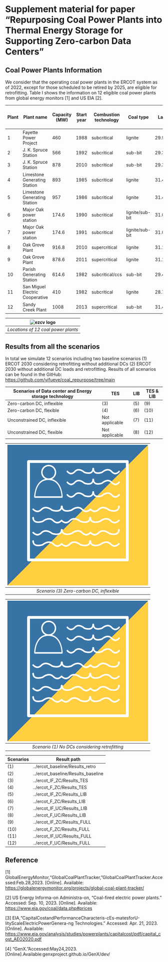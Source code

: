 # Supplement material for paper “Repurposing Coal Power Plants into Thermal Energy Storage for Supporting Zero-carbon Data Centers”



## Coal Power Plants Information 
We consider that the operating coal power plants in the ERCOT system as of 2022, except for those scheduled to be retired by 2025, are eligible for retrofitting. Table I shows the information on 12 eligible coal power plants from global energy monitors [1] and US EIA [2]. 

|Plant|	Plant name|	Capacity (MW)|	Start year|	Combustion technology|	Coal type|	Lat|	Lon|	Heat rate (Btu/kWh)|	Emission factor (kg CO2 /TJ)|
| -- | -- | -- | -- | -- | -- | -- | -- | -- | -- |
|1	| Fayette Power Project|	460|	1988|	subcritical|	lignite|	29.92|	-96.75|	10,878|	101,000|
|2	|J. K. Spruce Station|	566|	1992|	subcritical|	sub-bit|	29.31|	-98.32|	10,878|	96,100|
|3	|J. K. Spruce Station|	878|	2010|	subcritical|	sub-bit|	29.31|	-98.32|	9,572|	96,100|
|4	|Limestone Generating Station|	893|	1985|	subcritical|	lignite|	31.42|	-96.25|	10,878|	101,000|
|5	|Limestone Generating Station|	957|	1986|	subcritical|	lignite|	31.42|	-96.25|	10,878|	101,000|
|6	|Major Oak power station|	174.6|	1990|	subcritical|	lignite/sub-bit|	31.09|	-96.70|	12,618|	98,550|
|7	|Major Oak power station|	174.6|	1991|	subcritical|	lignite/sub-bit|	31.09|	-96.70|	12,618|	98,550|
|8	|Oak Grove Plant|	916.8|	2010|	supercritical|	lignite|	31.18|	-96.49|	9,250|	101,000|
|9	|Oak Grove Plant|	878.6|	2011|	supercritical|	lignite|	31.18|	-96.49|	9,250|	101,000|
|10	|Parish Generating Station|	614.6|	1982|	subcritical/ccs|	sub-bit|	29.48|	-95.63|	17,155|	9,610|
|11	|San Miguel Electric Cooperative|	410|	1982|	subcritical|	lignite|	28.70|	-98.48|	11,748|	101,000|
|12	|Sandy Creek Plant|	1008|	2013|	supercritical|	sub-bit|	31.48|	-96.96|	8,409|	96,100|

|![ezcv logo](https://github.com/yifueve/coalrepurpose/blob/main/zone_level_total_coal_retro.png)|
|:--:| 
| *Locations of 12 coal power plants* |



## Results from all the scenarios
In total we simulate 12 scenarios including two baseline scenarios (1) ERCOT 2030 considering retrofitting without additional DCs (2) ERCOT 2030 without additional DC loads and retrofitting. Results of all scenarios can be found in the GitHub:
https://github.com/yifueve/coal_repurpose/tree/main


|Scenarios of Data center and Energy storage technology |	TES|	LIB|	TES & LIB|
| -- | -- | -- | -- |
|Zero-carbon DC, inflexible|	(3)	|(5)	|(9)|
|Zero-carbon DC, flexible|	(4)	|(6)	|(10) |
|Unconstrained DC, inflexible|	Not applicable|(7)	|(11) |
|Unconstrained DC, flexible|	Not applicable	|(8)	|(12) |


|![ezcv logo](https://raw.githubusercontent.com/Descent098/ezcv/master/.github/logo.png)|
|:--:| 
| *Scenario (3) Zero-carbon DC, inflexible* |


|![ezcv logo](https://raw.githubusercontent.com/Descent098/ezcv/master/.github/logo.png)|
|:--:| 
| *Scenario (1) No DCs considering retrofitting* |

|Scenarios |	Result path|
| -- | -- |
|(1)	|../ercot_baseline/Results_retro|
|(2)	|../ercot_baseline/Results_baseline|
|(3)	|../ercot_IF_ZC/Results_TES|
|(4)	|../ercot_F_ZC/Results_TES|
|(5)	|../ercot_IF_ZC/Results_LIB|
|(6)	|../ercot_F_ZC/Results_LIB|
|(7)	|../ercot_IF_UC/Results_LIB|
|(8)	|../ercot_F_UC/Results_LIB|
|(9)	|../ercot_IF_ZC/Results_FULL|
|(10)	|../ercot_F_ZC/Results_FULL|
|(11)	|../ercot_IF_UC/Results_FULL|
|(12)	|../ercot_F_UC/Results_FULL|


## Reference

[1] GlobalEnergyMonitor,“GlobalCoalPlantTracker,”GlobalCoalPlantTracker.Accessed:Feb.28,2023. [Online]. Available: https://globalenergymonitor.org/projects/global-coal-plant-tracker/

[2] US Energy Informa-on Administra-on, “Coal-fired electric power plants.” Accessed: Sep. 10, 2023. [Online]. Available: https://www.eia.gov/coal/data.php#prices

[3] EIA,“CapitalCostandPerformanceCharacteris-cEs-matesforU-lityScaleElectricPowerGenera-ng Technologies.” Accessed: Apr. 21, 2023. [Online]. Available: https://www.eia.gov/analysis/studies/powerplants/capitalcost/pdf/capital_cost_AEO2020.pdf

[4] “GenX.”Accessed:May24,2023.[Online].Available:genxproject.github.io/GenX/dev/
